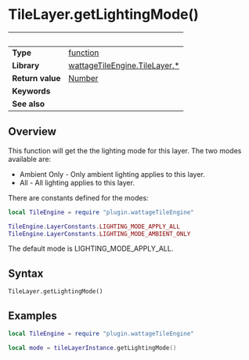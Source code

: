 # TileLayer.getLightingMode()

|                      | &nbsp;
| -------------------- | ---------------------------------------------------------------
| __Type__             | [function](http://docs.coronalabs.com/api/type/Function.html)
| __Library__          | [wattageTileEngine.TileLayer.*](type_tileLayer.markdown)
| __Return value__     | [Number](https://docs.coronalabs.com/api/type/Number.html)
| __Keywords__         |
| __See also__         |


## Overview

This function will get the the lighting mode for this layer.  The two
modes available are:

* Ambient Only - Only ambient lighting applies to this layer.
* All - All lighting applies to this layer.

There are constants defined for the modes:

``````lua
local TileEngine = require "plugin.wattageTileEngine"

TileEngine.LayerConstants.LIGHTING_MODE_APPLY_ALL
TileEngine.LayerConstants.LIGHTING_MODE_AMBIENT_ONLY
``````

The default mode is LIGHTING_MODE_APPLY_ALL.

## Syntax

	TileLayer.getLightingMode()

## Examples

``````lua
local TileEngine = require "plugin.wattageTileEngine"

local mode = tileLayerInstance.getLightingMode()
``````